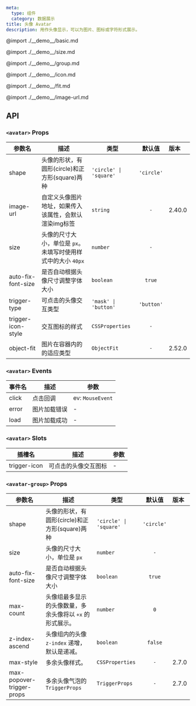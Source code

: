 ```yaml
meta:
  type: 组件
  category: 数据展示
title: 头像 Avatar
description: 用作头像显示，可以为图片、图标或字符形式展示。
```

@import ./\_\_demo\_\_/basic.md

@import ./\_\_demo\_\_/size.md

@import ./\_\_demo\_\_/group.md

@import ./\_\_demo\_\_/icon.md

@import ./\_\_demo\_\_/fit.md

@import ./\_\_demo\_\_/image-url.md

## API

### `<avatar>` Props

| 参数名             | 描述                                                         | 类型                   |   默认值   | 版本   |
| ------------------ | ------------------------------------------------------------ | ---------------------- | :--------: | :----- |
| shape              | 头像的形状，有圆形(circle)和正方形(square)两种               | `'circle' \| 'square'` | `'circle'` |        |
| image-url          | 自定义头像图片地址，如果传入该属性，会默认渲染img标签        | `string`               |    `-`     | 2.40.0 |
| size               | 头像的尺寸大小，单位是 `px`。未填写时使用样式中的大小 `40px` | `number`               |    `-`     |        |
| auto-fix-font-size | 是否自动根据头像尺寸调整字体大小                             | `boolean`              |   `true`   |        |
| trigger-type       | 可点击的头像交互类型                                         | `'mask' \| 'button'`   | `'button'` |        |
| trigger-icon-style | 交互图标的样式                                               | `CSSProperties`        |    `-`     |        |
| object-fit         | 图片在容器内的的适应类型                                     | `ObjectFit`            |    `-`     | 2.52.0 |

### `<avatar>` Events

| 事件名 | 描述         | 参数             |
| ------ | ------------ | ---------------- |
| click  | 点击回调     | ev: `MouseEvent` |
| error  | 图片加载错误 | -                |
| load   | 图片加载成功 | -                |

### `<avatar>` Slots

| 插槽名       |         描述         | 参数 |
| ------------ | :------------------: | ---- |
| trigger-icon | 可点击的头像交互图标 | -    |

### `<avatar-group>` Props

| 参数名                    | 描述                                                     | 类型                   |   默认值   | 版本  |
| ------------------------- | -------------------------------------------------------- | ---------------------- | :--------: | :---- |
| shape                     | 头像的形状，有圆形(circle)和正方形(square)两种           | `'circle' \| 'square'` | `'circle'` |       |
| size                      | 头像的尺寸大小，单位是 `px`                              | `number`               |    `-`     |       |
| auto-fix-font-size        | 是否自动根据头像尺寸调整字体大小                         | `boolean`              |   `true`   |       |
| max-count                 | 头像组最多显示的头像数量，多余头像将以 `+x` 的形式展示。 | `number`               |    `0`     |       |
| z-index-ascend            | 头像组内的头像 `z-index` 递增，默认是递减。              | `boolean`              |  `false`   |       |
| max-style                 | 多余头像样式。                                           | `CSSProperties`        |    `-`     | 2.7.0 |
| max-popover-trigger-props | 多余头像气泡的 `TriggerProps`                            | `TriggerProps`         |    `-`     | 2.7.0 |
